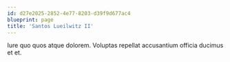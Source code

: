 ```yaml
---
id: d27e2025-2852-4e77-8203-d39f9d677ac4
blueprint: page
title: 'Santos Lueilwitz II'
---
```

Iure quo quos atque dolorem. Voluptas repellat accusantium officia ducimus et et.